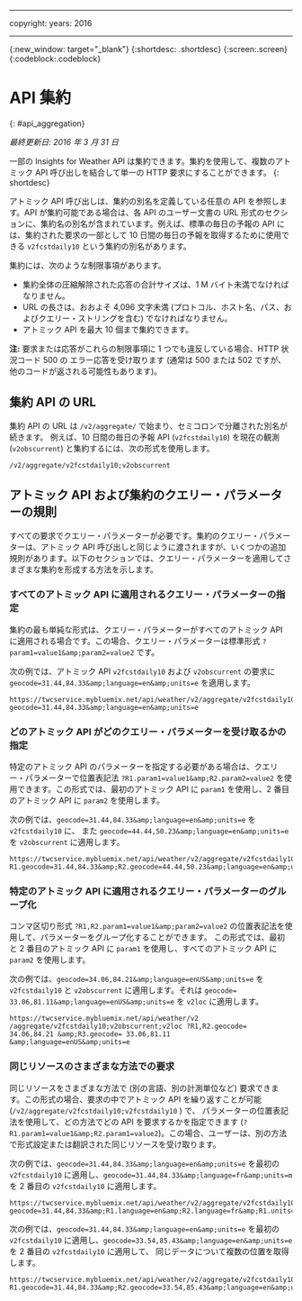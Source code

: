 ﻿---

copyright:
  years: 2016

---

{:new_window: target="_blank"}
{:shortdesc: .shortdesc}
{:screen:.screen}
{:codeblock:.codeblock}

# API 集約
{: #api_aggregation}

*最終更新日: 2016 年 3 月 31 日*

一部の Insights for Weather API は集約できます。集約を使用して、複数のアトミック API 呼び出しを結合して単一の HTTP 要求にすることができます。
{: shortdesc}

アトミック API 呼び出しは、集約の別名を定義している任意の API を参照します。API が集約可能である場合は、各 API のユーザー文書の URL 形式のセクションに、集約名の別名が含まれています。例えば、標準の毎日の予報の API には、集約された要求の一部として 10 日間の毎日の予報を取得するために使用できる
`v2fcstdaily10` という集約の別名があります。

集約には、次のような制限事項があります。

* 集約全体の圧縮解除された応答の合計サイズは、1 M バイト未満でなければなりません。
* URL の長さは、おおよそ 4,096 文字未満 (プロトコル、ホスト名、パス、およびクエリー・ストリングを含む) でなければなりません。
* アトミック API を最大 10 個まで集約できます。

**注:** 要求または応答がこれらの制限事項に 1 つでも違反している場合、HTTP 状況コード 500 の エラー応答を受け取ります (通常は 500 または 502 ですが、他のコードが返される可能性もあります)。

## 集約 API の URL
集約 API の URL は `/v2/aggregate/` で始まり、セミコロンで分離された別名が続きます。
例えば、10 日間の毎日の予報 API (`v2fcstdaily10`) を現在の観測
(`v2obscurrent`) と集約するには、次の形式を使用します。

```
/v2/aggregate/v2fcstdaily10;v2obscurrent
```

## アトミック API および集約のクエリー・パラメーターの規則
すべての要求でクエリー・パラメーターが必要です。集約のクエリー・パラメーターは、アトミック API 呼び出しと同じように渡されますが、いくつかの追加規則があります。以下のセクションでは、クエリー・パラメーターを適用してさまざまな集約を形成する方法を示します。

### すべてのアトミック API に適用されるクエリー・パラメーターの指定

集約の最も単純な形式は、クエリー・パラメーターがすべてのアトミック API に適用される場合です。この場合、クエリー・パラメーターは標準形式 `?param1=value1&amp;param2=value2` です。

次の例では、アトミック API `v2fcstdaily10` および `v2obscurrent` の要求に `geocode=31.44,84.33&amp;language=en&amp;units=e` を適用します。

```
https://twcservice.mybluemix.net/api/weather/v2/aggregate/v2fcstdaily10;v2obscurrent?geocode=31.44,84.33&amp;language=en&amp;units=e
```

### どのアトミック API がどのクエリー・パラメーターを受け取るかの指定

特定のアトミック API のパラメーターを指定する必要がある場合は、クエリー・パラメーターで位置表記法 `?R1.param1=value1&amp;R2.param2=value2` を使用できます。この形式では、最初のアトミック API に `param1` を使用し、2 番目のアトミック API に `param2` を使用します。

次の例では、`geocode=31.44,84.33&amp;language=en&amp;units=e` を `v2fcstdaily10` に、
また `geocode=44.44,50.23&amp;language=en&amp;units=e` を `v2obscurrent` に適用します。

```
https://twcservice.mybluemix.net/api/weather/v2/aggregate/v2fcstdaily10;v2obscurrent?R1.geocode=31.44,84.33&amp;R2.geocode=44.44,50.23&amp;language=en&amp;units=e
```

### 特定のアトミック API に適用されるクエリー・パラメーターのグループ化

コンマ区切り形式 `?R1,R2.param1=value1&amp;param2=value2` の位置表記法を使用して、パラメーターをグループ化することができます。
この形式では、最初と 2 番目のアトミック API に `param1` を使用し、すべてのアトミック API に `param2` を使用します。

次の例では、`geocode=34.06,84.21&amp;language=enUS&amp;units=e` を `v2fcstdaily10` と `v2obscurrent` に適用します。それは `geocode= 33.06,81.11&amp;language=enUS&amp;units=e` を `v2loc` に適用します。

```
https://twcservice.mybluemix.net/api/weather/v2 /aggregate/v2fcstdaily10;v2obscurrent;v2loc ?R1,R2.geocode= 34.06,84.21 &amp;R3.geocode= 33.06,81.11 &amp;language=enUS&amp;units=e
```

### 同じリソースのさまざまな方法での要求

同じリソースをさまざまな方法で (別の言語、別の計測単位など) 要求できます。この形式の場合、要求の中でアトミック API を繰り返すことが可能 (`/v2/aggregate/v2fcstdaily10;v2fcstdaily10` ) で、
パラメーターの位置表記法を使用して、どの方法でどの API を要求するかを指定できます (`?R1.param1=value1&amp;R2.param1=value2`)。この場合、ユーザーは、別の方法で形式設定または翻訳された同じリソースを受け取ります。

次の例では、`geocode=31.44,84.33&amp;language=en&amp;units=e` を最初の `v2fcstdaily10` に適用し、`geocode=31.44,84.33&amp;language=fr&amp;units=m` を 2 番目の `v2fcstdaily10` に適用します。

```
https://twcservice.mybluemix.net/api/weather/v2/aggregate/v2fcstdaily10;v2fcstdaily10?geocode=31.44,84.33&amp;R1.language=en&amp;R2.language=fr&amp;R1.units=e&amp;R2.units=m
```

次の例では、`geocode=31.44,84.33&amp;language=en&amp;units=e` を最初の `v2fcstdaily10` に適用し、`geocode=33.54,85.43&amp;language=en&amp;units=e` を 2 番目の `v2fcstdaily10` に適用して、
同じデータについて複数の位置を取得します。

```
https://twcservice.mybluemix.net/api/weather/v2/aggregate/v2fcstdaily10;v2fcstdaily10?R1.geocode=31.44,84.33&amp;R2.geocode=33.54,85.43&amp;language=en&amp;units=e
```




